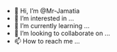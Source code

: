 - 👋 Hi, I’m @Mr-Jamatia
- 👀 I’m interested in ...
- 🌱 I’m currently learning ...
- 💞️ I’m looking to collaborate on ...
- 📫 How to reach me ...

<!---
Mr-Jamatia/Mr-Jamatia is a ✨ special ✨ repository because its `README.md` (this file) appears on your GitHub profile.
You can click the Preview link to take a look at your changes.
--->
